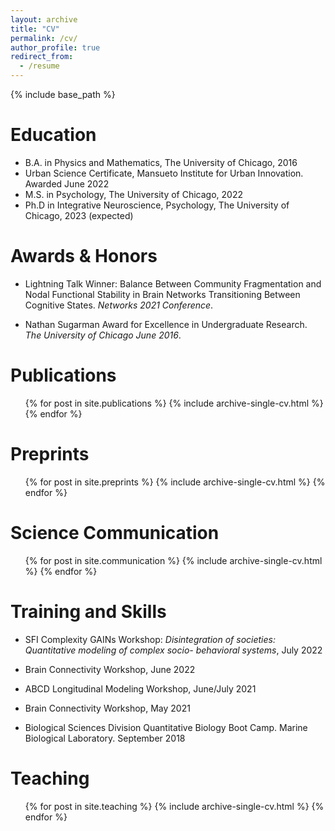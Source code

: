 ```yaml
---
layout: archive
title: "CV"
permalink: /cv/
author_profile: true
redirect_from:
  - /resume
---
```


{% include base_path %}

Education
======
* B.A. in Physics and Mathematics, The University of Chicago, 2016
* Urban Science Certificate, Mansueto Institute for Urban Innovation. Awarded June 2022
* M.S. in Psychology, The University of Chicago, 2022
* Ph.D in Integrative Neuroscience, Psychology, The University of Chicago, 2023 (expected)

Awards & Honors
======
* Lightning Talk Winner: Balance Between Community Fragmentation and Nodal Functional Stability in Brain
Networks Transitioning Between Cognitive States. _Networks 2021 Conference_.

* Nathan Sugarman Award for Excellence in Undergraduate Research. _The University of Chicago June 2016_.
  
  
Publications
======
  <ul>{% for post in site.publications %}
    {% include archive-single-cv.html %}
  {% endfor %}</ul>
  
Preprints
======
  <ul>{% for post in site.preprints %}
    {% include archive-single-cv.html %}
  {% endfor %}</ul>


Science Communication
======
  <ul>{% for post in site.communication %}
    {% include archive-single-cv.html %}
  {% endfor %}</ul>
  
Training and Skills
======
* SFI Complexity GAINs Workshop: _Disintegration of societies: Quantitative modeling of complex socio-
behavioral systems_, July 2022

* Brain Connectivity Workshop, June 2022

* ABCD Longitudinal Modeling Workshop, June/July 2021

* Brain Connectivity Workshop, May 2021

* Biological Sciences Division Quantitative Biology Boot Camp. Marine Biological Laboratory. September 2018
  
    
Teaching
======
  <ul>{% for post in site.teaching %}
    {% include archive-single-cv.html %}
  {% endfor %}</ul>
 
 
